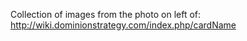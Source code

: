 Collection of images from the photo on left of:
http://wiki.dominionstrategy.com/index.php/cardName
